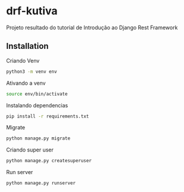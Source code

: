 # drf-kutiva
Projeto resultado do tutorial de Introdução ao Django Rest Framework

## Installation

Criando Venv

```bash
python3 -m venv env
```

Ativando a venv

```bash
source env/bin/activate
```

Instalando dependencias

```bash
pip install -r requirements.txt
```

Migrate

```bash
python manage.py migrate
```

Criando super user

```bash
python manage.py createsuperuser
```

Run server

```bash
python manage.py runserver
```
